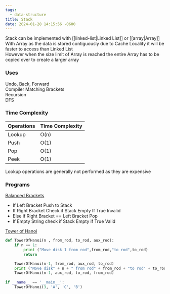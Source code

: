 ```yaml
---
tags:
  - data-structure
title: Stack
date: 2024-01-28 14:15:56 -0600
---
```


Stack can be implemented with [[linked-list|Linked List]] or [[array|Array]]  
With Array as the data is stored contiguously due to Cache Locality it will be faster to access than Linked List  
However when the size limit of Array is reached the entire Array has to be copied over to create a larger array

### Uses

Undo, Back, Forward  
Compiler Matching Brackets  
Recursion  
DFS

### Time Complexity

| Operations | Time Complexity |
| ---------- | --------------- |
| Lookup     | O(n)            |
| Push       | O(1)            |
| Pop        | O(1)            |
| Peek       | O(1)            |

Lookup operations are generally not performed as they are expensive

### Programs

<u>Balanced Brackets</u>  
* If Left Bracket Push to Stack  
* If Right Bracket Check if Stack Empty If True Invalid  
* Else if Right Bracket == Left Bracket Pop  
* If Empty String check if Stack Empty if True Valid

<u>Tower of Hanoi</u>

````python
def TowerOfHanoi(n , from_rod, to_rod, aux_rod):
	if n == 1:
		print ("Move disk 1 from rod",from_rod,"to rod",to_rod)
		return

	TowerOfHanoi(n-1, from_rod, aux_rod, to_rod)
	print ("Move disk" + n + " from rod" + from_rod + "to rod" + to_rod)
	TowerOfHanoi(n-1, aux_rod, to_rod, from_rod)
	
if __name__ == '__main__':
	TowerOfHanoi(3, 'A', 'C', 'B')
````

